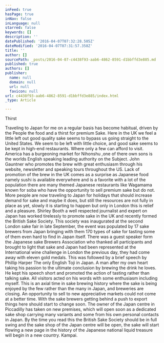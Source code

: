```yaml
---
inFeed: true
hasPage: true
inNav: false
inLanguage: null
starred: false
keywords: []
description: ''
datePublished: '2016-04-07T07:32:28.505Z'
dateModified: '2016-04-07T07:31:57.358Z'
title: ''
author: []
sourcePath: _posts/2016-04-07-c4438f93-aab6-4862-8591-d1bbffd3e885.md
published: true
authors: []
publisher:
  name: null
  domain: null
  url: null
  favicon: null
url: c4438f93-aab6-4862-8591-d1bbffd3e885/index.html
_type: Article

---
```

Thirst

Traveling to Japan for me on a regular basis has become habitual, driven by the People the food and a thirst for premium Sake.
Here in the UK we feel a little left out good quality sake seems to bypass us going straight to the United States.
We seem to be left with little choice, and good sake seems to be kept in high-end restaurants. Where only a few can afford to visit.
America has a burgeoning market for Nihonshu ,one of there own sons is the worlds English speaking leading authority on the Subject. John Gauntner who promotes the brew with great enthusiasm through his website, newsletter and speaking tours throughout the US.
Lack of promotion of the brew in the UK comes as a surprise as Japanese food namely sushi is available everywhere and is a favorite with a lot of the population there are many themed Japanese restaurants like Wagamama known for soba who have the opportunity to sell premium sake but do not.
More people are now traveling to Japan for holidays that should increase demand for sake and maybe it does, but still the resources are not fully in place as yet, slowly it is starting to happen but only in London this is relief and a pleasure.
Shirley Booth a well respected journalist and expert on Japan has worked tirelessly to promote sake in the UK and recently formed the British Sake Society.
This society was inaugurated at the second London sake fair in late September, the event was populated by 17 sake brewers from Japan bringing with them 170 types of sake for tasting some of them even hard to find in Japan itself.
There was a guest speaker form the Japanese sake Brewers Association who thanked all participants and brought to light that sake and Japan had been represented at the International wine challenge in London the previous day, they had come away with eleven gold medals.
This was followed by a brief speech by Phillip Harper The only English Toji in Japan. 
A man after my own heart taking his passion to the ultimate conclusion by brewing the drink he loves.
He kept his speech short and promoted the action of tasting rather than talking sake. All visitors acted on his words with some enthusiasm including myself.
This is an axial time in sake brewing history where the sake is being enjoyed by the few rather than the many in Japan, and breweries are closing. An opportunity to sell to new appreciative markets could not come at a better time.
With the sake brewers getting behind a push to export things here should start to change soon. The owner of the Japan centre in Piccadilly has taken on new premises, which will open soon as a dedicated sake shop carrying many variants and some from his own personal contacts in Japan. 
By the time you read this the British Sake Society should be in full swing and the sake shop of the Japan centre will be open, the sake will start flowing a new page in the history of the Japanese national liquid treasure will begin in a new country. Kampai.